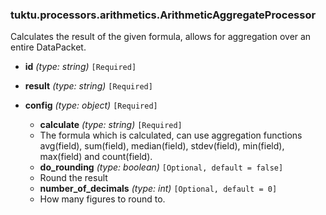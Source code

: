 ### tuktu.processors.arithmetics.ArithmeticAggregateProcessor
Calculates the result of the given formula, allows for aggregation over an entire DataPacket.

  * **id** *(type: string)* `[Required]`

  * **result** *(type: string)* `[Required]`

  * **config** *(type: object)* `[Required]`

    * **calculate** *(type: string)* `[Required]`
    - The formula which is calculated, can use aggregation functions avg(field), sum(field), median(field), stdev(field), min(field), max(field) and count(field).

    * **do_rounding** *(type: boolean)* `[Optional, default = false]`
    - Round the result

    * **number_of_decimals** *(type: int)* `[Optional, default = 0]`
    - How many figures to round to.


